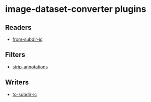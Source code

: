 # image-dataset-converter plugins
## Readers
* [from-subdir-ic](from-subdir-ic.md)

## Filters
* [strip-annotations](strip-annotations.md)

## Writers
* [to-subdir-ic](to-subdir-ic.md)
